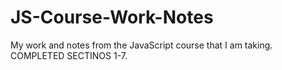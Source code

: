 # JS-Course-Work-Notes
My work and notes from the JavaScript course that I am taking. COMPLETED SECTINOS 1-7.

